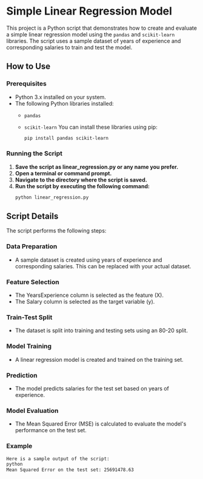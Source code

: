 # Simple Linear Regression Model

This project is a Python script that demonstrates how to create and evaluate a simple linear regression model using the `pandas` and `scikit-learn` libraries. The script uses a sample dataset of years of experience and corresponding salaries to train and test the model.

## How to Use

### Prerequisites

- Python 3.x installed on your system.
- The following Python libraries installed:
  - `pandas`
  - `scikit-learn`
You can install these libraries using pip:

    ```bash
    pip install pandas scikit-learn
    ```
### Running the Script

1. **Save the script as linear_regression.py or any name you prefer.**
2. **Open a terminal or command prompt.**
3. **Navigate to the directory where the script is saved.**
4. **Run the script by executing the following command:**
    ```bash
    python linear_regression.py
    ```
## Script Details

The script performs the following steps:
### Data Preparation

- A sample dataset is created using years of experience and corresponding salaries. This can be replaced with your actual dataset.

### Feature Selection

- The YearsExperience column is selected as the feature (X).
- The Salary column is selected as the target variable (y).

### Train-Test Split

- The dataset is split into training and testing sets using an 80-20 split.

### Model Training

- A linear regression model is created and trained on the training set.

### Prediction

- The model predicts salaries for the test set based on years of experience.

### Model Evaluation

- The Mean Squared Error (MSE) is calculated to evaluate the model's performance on the test set.

### Example
```bash
Here is a sample output of the script:
python
Mean Squared Error on the test set: 25691478.63
